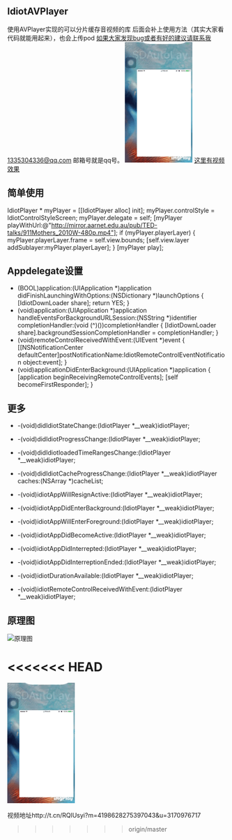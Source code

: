## IdiotAVPlayer
使用AVPlayer实现的可以分片缓存音视频的库
后面会补上使用方法（其实大家看代码就能用起来），也会上传pod
如果大家发现bug或者有好的建议请联系我1335304336@qq.com 邮箱号就是qq号。
![效果图](https://github.com/nikolamht/IdiotAVPlayer/blob/master/preview/effect.png?raw=true)
[这里有视频效果](http://t.cn/RQlUsyi?m=4198628275397043&u=3170976717)
## 简单使用

IdiotPlayer * myPlayer = [[IdiotPlayer alloc] init];
myPlayer.controlStyle = IdiotControlStyleScreen;
myPlayer.delegate = self;
[myPlayer playWithUrl:@"http://mirror.aarnet.edu.au/pub/TED-talks/911Mothers_2010W-480p.mp4"];
if (myPlayer.playerLayer) {
myPlayer.playerLayer.frame = self.view.bounds;
[self.view.layer addSublayer:myPlayer.playerLayer];
}
[myPlayer play];
## Appdelegate设置

- (BOOL)application:(UIApplication *)application didFinishLaunchingWithOptions:(NSDictionary *)launchOptions {
[IdiotDownLoader share];
return YES;
}
- (void)application:(UIApplication *)application handleEventsForBackgroundURLSession:(NSString *)identifier
completionHandler:(void (^)())completionHandler
{
[IdiotDownLoader share].backgroundSessionCompletionHandler = completionHandler;
}
- (void)remoteControlReceivedWithEvent:(UIEvent *)event
{
[[NSNotificationCenter defaultCenter]postNotificationName:IdiotRemoteControlEventNotification object:event];
}
- (void)applicationDidEnterBackground:(UIApplication *)application {
[application beginReceivingRemoteControlEvents];
[self becomeFirstResponder];
}

## 更多
- -(void)didIdiotStateChange:(IdiotPlayer *__weak)idiotPlayer;
- -(void)didIdiotProgressChange:(IdiotPlayer *__weak)idiotPlayer;
- -(void)didIdiotloadedTimeRangesChange:(IdiotPlayer *__weak)idiotPlayer;
- -(void)didIdiotCacheProgressChange:(IdiotPlayer *__weak)idiotPlayer caches:(NSArray *)cacheList;

- -(void)idiotAppWillResignActive:(IdiotPlayer *__weak)idiotPlayer;
- -(void)idiotAppDidEnterBackground:(IdiotPlayer *__weak)idiotPlayer;
- -(void)idiotAppWillEnterForeground:(IdiotPlayer *__weak)idiotPlayer;
- -(void)idiotAppDidBecomeActive:(IdiotPlayer *__weak)idiotPlayer;
- -(void)idiotAppDidInterrepted:(IdiotPlayer *__weak)idiotPlayer;
- -(void)idiotAppDidInterreptionEnded:(IdiotPlayer *__weak)idiotPlayer;

- -(void)idiotDurationAvailable:(IdiotPlayer *__weak)idiotPlayer;
- -(void)idiotRemoteControlReceivedWithEvent:(IdiotPlayer *__weak)idiotPlayer;
## 原理图
![原理图](https://upload-images.jianshu.io/upload_images/9724987-5e2ca99d7359df7e.png)



<<<<<<< HEAD
=======
![效果图](https://github.com/nikolamht/IdiotAVPlayer/blob/master/preview/effect.png?raw=true)

视频地址http://t.cn/RQlUsyi?m=4198628275397043&u=3170976717
>>>>>>> origin/master
